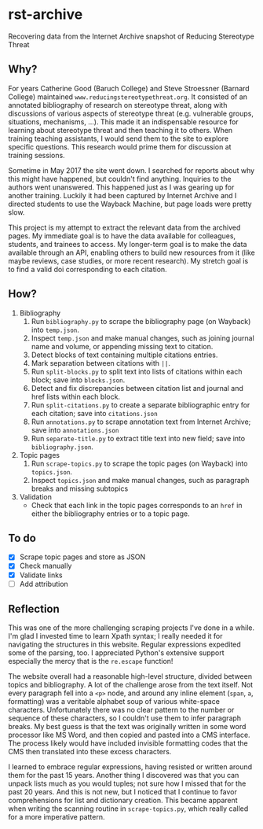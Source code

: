 # rst-archive

Recovering data from the Internet Archive snapshot of Reducing Stereotype Threat

## Why?

For years Catherine Good (Baruch College) and Steve Stroessner (Barnard College) maintained `www.reducingstereotypethreat.org`. It consisted of an annotated bibliography of research on stereotype threat, along with discussions of various aspects of stereotype threat (e.g. vulnerable groups, situations, mechanisms, ...). This made it an indispensable resource for learning about stereotype threat and then teaching it to others. When training teaching assistants, I would send them to the site to explore specific questions. This research would prime them for discussion at training sessions.

Sometime in May 2017 the site went down. I searched for reports about why this might have happened, but couldn't find anything. Inquiries to the authors went unanswered. This happened just as I was gearing up for another training. Luckily it had been captured by Internet Archive and I directed students to use the Wayback Machine, but page loads were pretty slow. 

This project is my attempt to extract the relevant data from the archived pages. My immediate goal is to have the data available for colleagues, students, and trainees to access. My longer-term goal is to make the data available through an API, enabling others to build new resources from it (like maybe reviews, case studies, or more recent research). My stretch goal is to find a valid doi corresponding to each citation.

## How?

1. Bibliography
    1. Run `bibliography.py` to scrape the bibliography page (on Wayback) into `temp.json`.
    2. Inspect `temp.json` and make manual changes, such as joining journal name and volume, or appending missing text to citation.
    3. Detect blocks of text containing multiple citations entries.
    4. Mark separation between citations with ` || `.
    5. Run `split-blocks.py` to split text into lists of citations within each block; save into `blocks.json`.
    6. Detect and fix discrepancies between citation list and journal and href lists within each block.
    7. Run `split-citations.py` to create a separate bibliographic entry for each citation; save into `citations.json`
    8. Run `annotations.py` to scrape annotation text from Internet Archive; save into `annotations.json`
    9. Run `separate-title.py` to extract title text into new field; save into `bibliography.json`.
2. Topic pages
    1. Run `scrape-topics.py` to scrape the topic pages (on Wayback) into `topics.json`.
    2. Inspect `topics.json` and make manual changes, such as paragraph breaks and missing subtopics
3. Validation
    - Check that each link in the topic pages corresponds to an `href` in either the bibliography entries or to a topic page.

## To do

- [x] Scrape topic pages and store as JSON
- [x] Check manually
- [x] Validate links
- [ ] Add attribution

## Reflection

This was one of the more challenging scraping projects I've done in a while. I'm glad I invested time to learn Xpath syntax; I really needed it for navigating the structures in this website. Regular expressions expedited some of the parsing, too. I appreciated Python's extensive support especially the mercy that is the `re.escape` function!

The website overall had a reasonable high-level structure, divided between topics and bibliography. A lot of the challenge arose from the text itself. Not every paragraph fell into a `<p>` node, and around any inline element (`span`, `a`, formatting) was a veritable alphabet soup of various white-space characters. Unfortunately there was no clear pattern to the number or sequence of these characters, so I couldn't use them to infer paragraph breaks. My best guess is that the text was originally written in some word processor like MS Word, and then copied and pasted into a CMS interface. The process likely would have included invisible formatting codes that the CMS then translated into these excess characters.

I learned to embrace regular expressions, having resisted or written around them for the past 15 years. Another thing I discovered was that you can unpack lists much as you would tuples; not sure how I missed that for the past 20 years. And this is not new, but I noticed that I continue to favor comprehensions for list and dictionary creation. This became apparent when writing the scanning routine in `scrape-topics.py`, which really called for a more imperative pattern.
